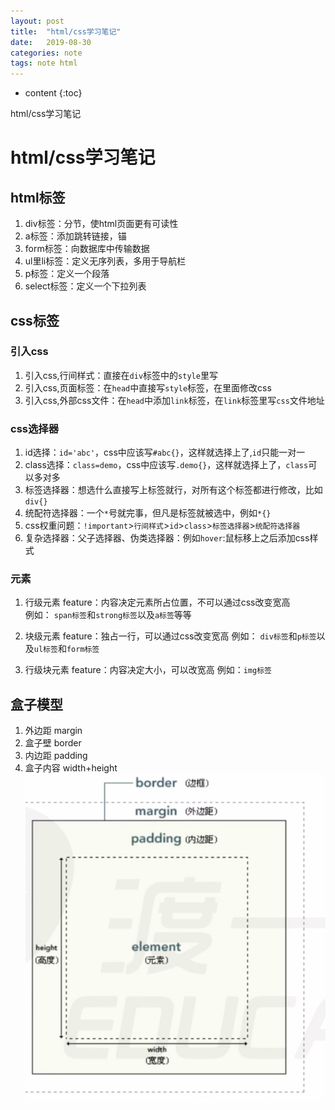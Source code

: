 ```yaml
---
layout: post
title:  "html/css学习笔记"
date:   2019-08-30
categories: note
tags: note html
---
```


* content
{:toc}

html/css学习笔记









# html/css学习笔记
## html标签
1. div标签：分节，使html页面更有可读性
2. a标签：添加跳转链接，锚
3. form标签：向数据库中传输数据
4. ul里li标签：定义无序列表，多用于导航栏
5. p标签：定义一个段落
6. select标签：定义一个下拉列表

## css标签
### 引入css
1. 引入css,行间样式：直接在`div`标签中的`style`里写
2. 引入css,页面标签：在`head`中直接写`style`标签，在里面修改css
3. 引入css,外部css文件：在`head`中添加`link`标签，在`link`标签里写`css`文件地址

### css选择器
1. id选择：`id='abc'`，css中应该写`#abc{}`，这样就选择上了,`id`只能一对一
2. class选择：`class=demo`，css中应该写`.demo{}`，这样就选择上了，`class`可以多对多
3. 标签选择器：想选什么直接写上标签就行，对所有这个标签都进行修改，比如`div{}`
4. 统配符选择器：一个`*`号就完事，但凡是标签就被选中，例如`*{}`
5. css权重问题：`!important`>`行间样式`>`id`>`class`>`标签选择器`>`统配符选择器`
6. 复杂选择器：父子选择器、伪类选择器：例如`hover`:鼠标移上之后添加css样式

### 元素
1. 行级元素
feature：内容决定元素所占位置，不可以通过css改变宽高  
例如： `span标签`和`strong标签`以及`a标签`等等

2. 块级元素
feature：独占一行，可以通过css改变宽高
例如： `div标签`和`p标签`以及`ul标签`和`form标签`

3. 行级块元素
feature：内容决定大小，可以改宽高
例如：`img标签`

## 盒子模型
1. 外边距 margin
2. 盒子壁 border
3. 内边距 padding
4. 盒子内容 width+height
![盒子模型](/assets/hezi.png)







